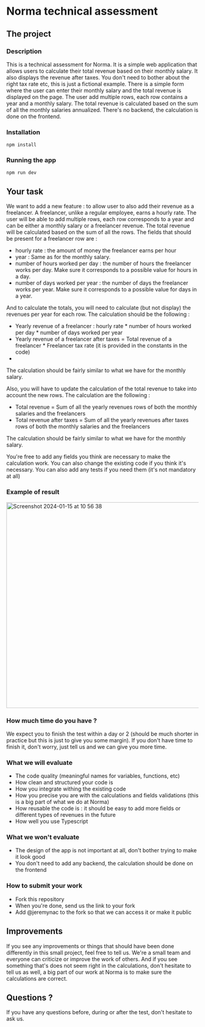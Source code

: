# Norma technical assessment

## The project
### Description

This is a technical assessment for Norma.
It is a simple web application that allows users to calculate their total revenue based on their monthly salary. It also displays the revenue after taxes.
You don't need to bother about the right tax rate etc, this is just a fictional example.
There is a simple form where the user can enter their monthly salary and the total revenue is displayed on the page.
The user add multiple rows, each row contains a year and a monthly salary. The total revenue is calculated based on the sum of all the monthly salaries annualized. 
There's no backend, the calculation is done on the frontend.

### Installation

`npm install`

### Running the app

`npm run dev`

## Your task

We want to add a new feature : to allow user to also add their revenue as a freelancer. A freelancer, unlike a regular employee, earns a hourly rate. The user will be able to add multiple rows, each row corresponds to a year and can be either a monthly salary or a freelancer revenue. The total revenue will be calculated based on the sum of all the rows.
The fields that should be present for a freelancer row are :
- hourly rate : the amount of money the freelancer earns per hour
- year : Same as for the monthly salary.
- number of hours worked per day : the number of hours the freelancer works per day. Make sure it corresponds to a possible value for hours in a day.
- number of days worked per year : the number of days the freelancer works per year. Make sure it corresponds to a possible value for days in a year.

And to calculate the totals, you will need to calculate (but not display) the revenues per year for each row. The calculation should be the following :
- Yearly revenue of a freelancer : hourly rate * number of hours worked per day * number of days worked per year
- Yearly revenue of a freelancer after taxes = Total revenue of a freelancer * Freelancer tax rate (it is provided in the constants in the code)
- 
The calculation should be fairly similar to what we have for the monthly salary.

Also, you will have to update the calculation of the total revenue to take into account the new rows.
The calculation are the following :
- Total revenue = Sum of all the yearly revenues rows of both the monthly salaries and the freelancers
- Total revenue after taxes = Sum of all the yearly revenues after taxes rows of both the monthly salaries and the freelancers

The calculation should be fairly similar to what we have for the monthly salary.

You're free to add any fields you think are necessary to make the calculation work. You can also change the existing code if you think it's necessary.
You can also add any tests if you need them (it's not mandatory at all)

### Example of result
<img width="539" alt="Screenshot 2024-01-15 at 10 56 38" src="https://github.com/jeremynac/norma-technical-assessment/assets/63456504/1a10d272-e29b-47be-a38c-d99614e7d174">

### How much time do you have ?
We expect you to finish the test within a day or 2 (should be much shorter in practice but this is just to give you some margin). If you don't have time to finish it, don't worry, just tell us and we can give you more time.

### What we will evaluate
- The code quality (meaningful names for variables, functions, etc)
- How clean and structured your code is
- How you integrate withing the existing code
- How you precise you are with the calculations and fields validations (this is a big part of what we do at Norma)
- How reusable the code is : it should be easy to add more fields or different types of revenues in the future
- How well you use Typescript

### What we won't evaluate 
- The design of the app is not important at all, don't bother trying to make it look good
- You don't need to add any backend, the calculation should be done on the frontend

### How to submit your work
- Fork this repository
- When you're done, send us the link to your fork
- Add @jeremynac to the fork so that we can access it or make it public

## Improvements
If you see any improvements or things that should have been done differently in this small project, feel free to tell us. We're a small team and everyone can criticize or improve the work of others.
And if you see something that's does not seem right in the calculations, don't hesitate to tell us as well, a big part of our work at Norma is to make sure the calculations are correct.

## Questions ?
If you have any questions before, during or after the test, don't hesitate to ask us.
